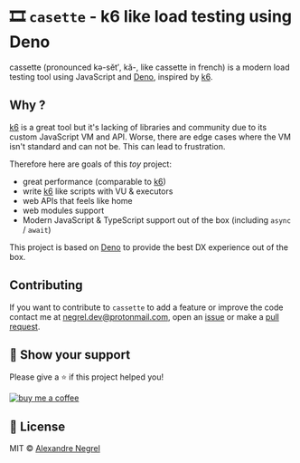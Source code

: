 # :film_strip: `casette` - k6 like load testing using Deno

cassette (pronounced kə-sĕt′, kă-, like cassette in french) is a modern load testing
tool using JavaScript and [Deno][deno], inspired by [k6][k6].

## Why ?

[k6][k6] is a great tool but it's lacking of libraries and community due to its
custom JavaScript VM and API. Worse, there are edge cases where the VM isn't
standard and can not be. This can lead to frustration.

Therefore here are goals of this _toy_ project:

- great performance (comparable to [k6][k6])
- write [k6][k6] like scripts with VU & executors
- web APIs that feels like home
- web modules support
- Modern JavaScript & TypeScript support out of the box (including `async` /
  `await`)

This project is based on [Deno][deno] to provide the best DX experience out of
the box.

## Contributing

If you want to contribute to `cassette` to add a feature or improve the code contact
me at [negrel.dev@protonmail.com](mailto:negrel.dev@protonmail.com), open an
[issue](https://github.com/negrel/k7/issues) or make a
[pull request](https://github.com/negrel/k7/pulls).

## :stars: Show your support

Please give a :star: if this project helped you!

[![buy me a coffee](.github/images/bmc-button.png)](https://www.buymeacoffee.com/negrel)

## :scroll: License

MIT © [Alexandre Negrel](https://www.negrel.dev/)

[k6]: https://k6.io/
[deno]: https://deno.land/
